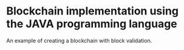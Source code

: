 # Blockchain implementation using the JAVA programming language

An example of creating a blockchain with block validation.
